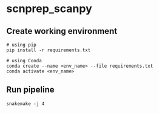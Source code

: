 # scnprep_scanpy

## Create working environment

```
# using pip
pip install -r requirements.txt

# using Conda
conda create --name <env_name> --file requirements.txt
conda activate <env_name>
```

## Run pipeline

```
snakemake -j 4
```